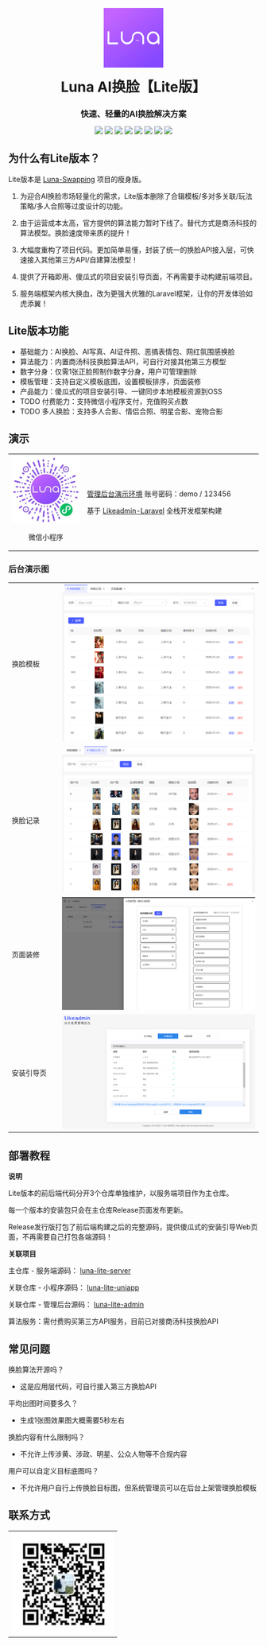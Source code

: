 <p align="center">
	<img alt="logo" src="./doc/image/logo-small.png">
</p>
<h1 align="center" style="margin: 10px 0 10px; font-weight: bold;">Luna AI换脸【Lite版】</h1>
<h3 align="center" style="margin-bottom: 10px;">快速、轻量的AI换脸解决方案</h3>
<p align="center">
<a href="#"><img src="https://img.shields.io/badge/PHP-8.2-8892bf"></a>
<a href="#"><img src="https://img.shields.io/badge/Laravel-11-f64f3c"></a>
<a href="#"><img src="https://img.shields.io/badge/MySQL-8.0-43779e"></a>
<a href="#"><img src="https://img.shields.io/badge/Vue.js-3-4eb883"></a>
<a href="#"><img src="https://img.shields.io/badge/TypeScript-5-294e80"></a>
<a href="#"><img src="https://img.shields.io/badge/Element Plus-2.8-409eff"></a>
<a href="#"><img src="https://img.shields.io/badge/Vite-5-a051f9"></a>
<a href="#"><img src="https://img.shields.io/badge/uniapp-3-2b9639"></a>
</p>

## 为什么有Lite版本？

Lite版本是 [Luna-Swapping](https://github.com/loxi-opensource/luna-swapping) 项目的瘦身版。

1. 为迎合AI换脸市场轻量化的需求，Lite版本删除了合辑模板/多对多关联/玩法策略/多人合照等过度设计的功能。

2. 由于运营成本太高，官方提供的算法能力暂时下线了。替代方式是商汤科技的算法模型。换脸速度带来质的提升！

3. 大幅度重构了项目代码。更加简单易懂，封装了统一的换脸API接入层，可快速接入其他第三方API/自建算法模型！

4. 提供了开箱即用、傻瓜式的项目安装引导页面，不再需要手动构建前端项目。

5. 服务端框架内核大换血，改为更强大优雅的Laravel框架，让你的开发体验如虎添翼！

## Lite版本功能

- 基础能力：AI换脸、AI写真、AI证件照、恶搞表情包、网红氛围感换脸
- 算法能力：内置商汤科技换脸算法API，可自行对接其他第三方模型
- 数字分身：仅需1张正脸照制作数字分身，用户可管理删除
- 模板管理：支持自定义模板底图，设置模板排序，页面装修
- 产品能力：傻瓜式的项目安装引导、一键同步本地模板资源到OSS
- TODO 付费能力：支持微信小程序支付，充值购买点数
- TODO 多人换脸：支持多人合影、情侣合照、明星合影、宠物合影

## 演示

<table>
    <tr>
        <td width="30%">
            <img src="./doc/image/qrcode.jpg" alt="小程序演示"/>
            <p align="center">微信小程序</p>
        </td>
        <td>
            <p>
                <a href="https://luna-swapping-lite.sodair.top/admin">管理后台演示环境</a> 账号密码：demo / 123456
            </p>
            <p>
                基于 <a href="https://github.com/1nFrastr/likeadmin_laravel">Likeadmin-Laravel</a> 全栈开发框架构建
            </p>
        </td>
    </tr>
</table>

### 后台演示图

<table>
	<tr>
        <td width="20%">换脸模板</td>
        <td><img src="./doc/image/show/swap-template.png"/></td>
    </tr>
	<tr>
        <td>换脸记录</td>
        <td><img src="./doc/image/show/swap-record.png"/></td>
    </tr>
	<tr>
        <td>页面装修</td>
        <td><img src="./doc/image/show/page_config.png"/></td>
    </tr>
	<tr>
        <td>安装引导页</td>
        <td><img src="./doc/image/show/install_wizard.png"/></td>
    </tr>
</table>

## 部署教程

**说明**

Lite版本的前后端代码分开3个仓库单独维护，以服务端项目作为主仓库。

每一个版本的安装包只会在主仓库Release页面发布更新。

Release发行版打包了前后端构建之后的完整源码，提供傻瓜式的安装引导Web页面，不再需要自己打包各端源码！

**关联项目**

主仓库 - 服务端源码： [luna-lite-server](https://github.com/loxi-opensource/luna-lite-server)

关联仓库 - 小程序源码： [luna-lite-uniapp](https://github.com/loxi-opensource/luna-lite-uniapp)

关联仓库 - 管理后台源码： [luna-lite-admin](https://github.com/loxi-opensource/luna-lite-admin)

算法服务：需付费购买第三方API服务，目前已对接商汤科技换脸API

## 常见问题

换脸算法开源吗？
- 这是应用层代码，可自行接入第三方换脸API

平均出图时间要多久？
- 生成1张图效果图大概需要5秒左右

换脸内容有什么限制吗？
- 不允许上传涉黄、涉政、明星、公众人物等不合规内容

用户可以自定义目标底图吗？
- 不允许用户自行上传换脸目标图，但系统管理员可以在后台上架管理换脸模板

## 联系方式

<table>
<tr>
    <td>
        <img src="./doc/image/wechat-contact-crop.jpg" alt="qrcode"/>
    </td>
</tr>
</table>
